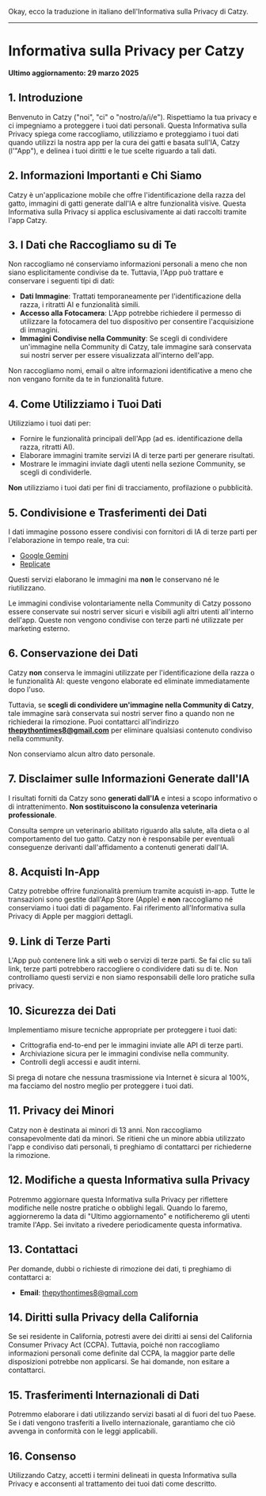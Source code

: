 Okay, ecco la traduzione in italiano dell'Informativa sulla Privacy di Catzy.

---

# Informativa sulla Privacy per Catzy

**Ultimo aggiornamento: 29 marzo 2025**

## 1. Introduzione

Benvenuto in Catzy ("noi", "ci" o "nostro/a/i/e"). Rispettiamo la tua privacy e ci impegniamo a proteggere i tuoi dati personali. Questa Informativa sulla Privacy spiega come raccogliamo, utilizziamo e proteggiamo i tuoi dati quando utilizzi la nostra app per la cura dei gatti e basata sull'IA, Catzy (l'"App"), e delinea i tuoi diritti e le tue scelte riguardo a tali dati.

## 2. Informazioni Importanti e Chi Siamo

Catzy è un'applicazione mobile che offre l'identificazione della razza del gatto, immagini di gatti generate dall'IA e altre funzionalità visive. Questa Informativa sulla Privacy si applica esclusivamente ai dati raccolti tramite l'app Catzy.

## 3. I Dati che Raccogliamo su di Te

Non raccogliamo né conserviamo informazioni personali a meno che non siano esplicitamente condivise da te. Tuttavia, l'App può trattare e conservare i seguenti tipi di dati:

-   **Dati Immagine**: Trattati temporaneamente per l'identificazione della razza, i ritratti AI e funzionalità simili.
-   **Accesso alla Fotocamera**: L'App potrebbe richiedere il permesso di utilizzare la fotocamera del tuo dispositivo per consentire l'acquisizione di immagini.
-   **Immagini Condivise nella Community**: Se scegli di condividere un'immagine nella Community di Catzy, tale immagine sarà conservata sui nostri server per essere visualizzata all'interno dell'app.

Non raccogliamo nomi, email o altre informazioni identificative a meno che non vengano fornite da te in funzionalità future.

## 4. Come Utilizziamo i Tuoi Dati

Utilizziamo i tuoi dati per:

-   Fornire le funzionalità principali dell'App (ad es. identificazione della razza, ritratti AI).
-   Elaborare immagini tramite servizi IA di terze parti per generare risultati.
-   Mostrare le immagini inviate dagli utenti nella sezione Community, se scegli di condividerle.

**Non** utilizziamo i tuoi dati per fini di tracciamento, profilazione o pubblicità.

## 5. Condivisione e Trasferimenti dei Dati

I dati immagine possono essere condivisi con fornitori di IA di terze parti per l'elaborazione in tempo reale, tra cui:

-   [Google Gemini](https://www.gemini.com/legal/privacy-policy)
-   [Replicate](https://replicate.com/privacy)

Questi servizi elaborano le immagini ma **non** le conservano né le riutilizzano.

Le immagini condivise volontariamente nella Community di Catzy possono essere conservate sui nostri server sicuri e visibili agli altri utenti all'interno dell'app. Queste non vengono condivise con terze parti né utilizzate per marketing esterno.

## 6. Conservazione dei Dati

Catzy **non** conserva le immagini utilizzate per l'identificazione della razza o le funzionalità AI: queste vengono elaborate ed eliminate immediatamente dopo l'uso.

Tuttavia, se **scegli di condividere un'immagine nella Community di Catzy**, tale immagine sarà conservata sui nostri server fino a quando non ne richiederai la rimozione. Puoi contattarci all'indirizzo **thepythontimes8@gmail.com** per eliminare qualsiasi contenuto condiviso nella community.

Non conserviamo alcun altro dato personale.

## 7. Disclaimer sulle Informazioni Generate dall'IA

I risultati forniti da Catzy sono **generati dall'IA** e intesi a scopo informativo o di intrattenimento. **Non sostituiscono la consulenza veterinaria professionale**.

Consulta sempre un veterinario abilitato riguardo alla salute, alla dieta o al comportamento del tuo gatto. Catzy non è responsabile per eventuali conseguenze derivanti dall'affidamento a contenuti generati dall'IA.

## 8. Acquisti In-App

Catzy potrebbe offrire funzionalità premium tramite acquisti in-app. Tutte le transazioni sono gestite dall'App Store (Apple) e **non** raccogliamo né conserviamo i tuoi dati di pagamento. Fai riferimento all'Informativa sulla Privacy di Apple per maggiori dettagli.

## 9. Link di Terze Parti

L'App può contenere link a siti web o servizi di terze parti. Se fai clic su tali link, terze parti potrebbero raccogliere o condividere dati su di te. Non controlliamo questi servizi e non siamo responsabili delle loro pratiche sulla privacy.

## 10. Sicurezza dei Dati

Implementiamo misure tecniche appropriate per proteggere i tuoi dati:

-   Crittografia end-to-end per le immagini inviate alle API di terze parti.
-   Archiviazione sicura per le immagini condivise nella community.
-   Controlli degli accessi e audit interni.

Si prega di notare che nessuna trasmissione via Internet è sicura al 100%, ma facciamo del nostro meglio per proteggere i tuoi dati.

## 11. Privacy dei Minori

Catzy non è destinata ai minori di 13 anni. Non raccogliamo consapevolmente dati da minori. Se ritieni che un minore abbia utilizzato l'app e condiviso dati personali, ti preghiamo di contattarci per richiederne la rimozione.

## 12. Modifiche a questa Informativa sulla Privacy

Potremmo aggiornare questa Informativa sulla Privacy per riflettere modifiche nelle nostre pratiche o obblighi legali. Quando lo faremo, aggiorneremo la data di "Ultimo aggiornamento" e notificheremo gli utenti tramite l'App. Sei invitato a rivedere periodicamente questa informativa.

## 13. Contattaci

Per domande, dubbi o richieste di rimozione dei dati, ti preghiamo di contattarci a:

-   **Email**: thepythontimes8@gmail.com

## 14. Diritti sulla Privacy della California

Se sei residente in California, potresti avere dei diritti ai sensi del California Consumer Privacy Act (CCPA). Tuttavia, poiché non raccogliamo informazioni personali come definite dal CCPA, la maggior parte delle disposizioni potrebbe non applicarsi. Se hai domande, non esitare a contattarci.

## 15. Trasferimenti Internazionali di Dati

Potremmo elaborare i dati utilizzando servizi basati al di fuori del tuo Paese. Se i dati vengono trasferiti a livello internazionale, garantiamo che ciò avvenga in conformità con le leggi applicabili.

## 16. Consenso

Utilizzando Catzy, accetti i termini delineati in questa Informativa sulla Privacy e acconsenti al trattamento dei tuoi dati come descritto.
